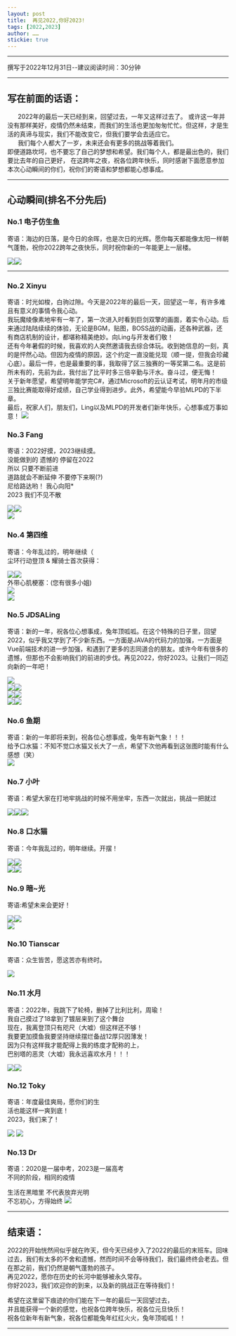 ```yaml
---
layout: post
title:  再见2022,你好2023!
tags: [2022,2023]
author: ……
stickie: true
---
```


---
撰写于2022年12月31日--建议阅读时间：30分钟

---
## 写在前面的话语：
&nbsp;&nbsp;&nbsp;&nbsp;&nbsp;&nbsp;2022年的最后一天已经到来，回望过去，一年又这样过去了。 
或许这一年并没有那样美好，疫情仍然未结束，而我们的生活也更加匆匆忙忙。但这样，才是生活的真谛与现实，我们不能改变它，但我们要学会去适应它。  
&nbsp;&nbsp;&nbsp;&nbsp;&nbsp;&nbsp;我们每个人都大了一岁，未来还会有更多的挑战等着我们。  
即便道路坎坷，也不要忘了自己的梦想和希望。我们每个人，都是最出色的，我们要比去年的自己更好，
在这跨年之夜，祝各位跨年快乐，同时感谢下面愿意参加本次心动瞬间的你们，祝你们的寄语和梦想都能心想事成。

----

## 心动瞬间(排名不分先后)

### No.1 电子仿生鱼
寄语：海边的日落，是今日的余晖，也是次日的光辉。愿你每天都能像太阳一样朝气蓬勃，祝你2022跨年之夜快乐，同时祝你新的一年能更上一层楼。
<div style="width:412px">
<div style="display:flex">
<img src="https://jdsalingzx.top/assets/img/2022/Fish/Sea1.jpg">
<img src="https://jdsalingzx.top/assets/img/2022/Fish/Sea2.jpg">
</div>
</div>

----

### No.2 Xinyu
寄语：时光如梭，白驹过隙。今天是2022年的最后一天，回望这一年，有许多难且有意义的事情令我心动。  
我玩魔绫像素地牢有一年了，第一次进入时看到巨剑双擎的画面，着实令心动。后来通过陆陆续续的体验，无论是BGM，贴图，BOSS战的动画，还各种武器，还有商店机制的设计，都堪称精美绝妙。向Ling与开发者们敬！  
还有今年暑假的时候，我喜欢的人突然邀请我去综合体玩。收到她信息的一刻，真的是怦然心动。但因为疫情的原因，这个约定一直没能兑现（顺一提，但我会珍藏心底）。最后一件，也是最重要的事，我取得了区三独赛的一等奖第二名。这是前所未有的，先前为此，我付出了比平时多三倍辛勤与汗水。奋斗过，便无悔！  
关于新年愿望，希望明年能学完C#，通过Microsoft的云认证考试，明年月的市级三独比赛能取得好成绩，自己学业得到进步。此外，希望能今早验MLPD的下半章。  
最后，祝家人们，朋友们，Ling以及MLPD的开发者们新年快乐，心想事成万事如意！
<img src="https://jdsalingzx.top/assets/img/2022/Xinyu/MLPD.gif">

### No.3 Fang
寄语：2022好摸，2023继续摸。  
没能做到的 遗憾的 停留在2022  
所以 只要不断前进  
道路就会不断延伸 不要停下来啊(?)  
尼给路达哟！ 我心向阳*  
2023 我们不见不散  
<div style="width:412px">
<div style="display:flex">
<img src="https://jdsalingzx.top/assets/img/2022/Fang/Moyu.jpg">
<img src="https://jdsalingzx.top/assets/img/2022/Fang/Rouge.jpg">
</div>
<div style="width:424px">
<img src="https://jdsalingzx.top/assets/img/2022/Fang/2022GoodBye.jpg">
</div>
</div>

### No.4 第四维
寄语：今年乱过的，明年继续（  
尘环行动登顶 & 耀骑士首次获得：
<div style="width:412px">
<div style="display:flex">
<img src="https://jdsalingzx.top/assets/img/2022/Skd/MaxTop.jpg">
<img src="https://jdsalingzx.top/assets/img/2022/Skd/174.jpg">
</div>
</div>
外带心肌梗塞：(您有很多小姐)
<div style="width:424px;" >
<div style="display:flex">
<img src="https://jdsalingzx.top/assets/img/2022/Skd/YouMiss.jpg">
</div>
<div style="width:424px;" >
<img src="https://jdsalingzx.top/assets/img/2022/Skd/x.jpg">
</div>
</div>

### No.5 JDSALing
寄语：新的一年，祝各位心想事成，兔年顶呱呱。在这个特殊的日子里，回望2022，似乎我又学到了不少新东西。一方面是JAVA的代码力的加强，一方面是Vue前端技术的进一步加强，和遇到了更多的志同道合的朋友。或许今年有很多的遗憾，但那也不会影响我们的前进的步伐。再见2022，你好2023。让我们一同迈向新的一年吧！
<div style="width:424px">
<div style="display:flex">
<img src="https://jdsalingzx.top/assets/img/2022/Ling/Github.png">
</div>
<div style="width:412px">
<div style="display:flex">
<img src="https://jdsalingzx.top/assets/img/2022/Ling/Arknight30R3.png">
<img src="https://jdsalingzx.top/assets/img/2022/Ling/Arknight93.png">
</div>
</div>
<div style="width:412px">
<div style="display:flex">
<img src="https://jdsalingzx.top/assets/img/2022/Ling/yuanqu.jpg">
<img src="https://jdsalingzx.top/assets/img/2022/Ling/party.jpg">
</div>
</div>
<div style="width:412px">
<div style="display:flex">
<img src="https://jdsalingzx.top/assets/img/2022/Ling/cat.jpg">
<img src="https://jdsalingzx.top/assets/img/2022/Ling/starji.png">
</div>
</div>
</div>  


### No.6 鱼期  
寄语：新的一年即将来到，祝各位心想事成，兔年有新气象！！！  
给予口水猫：不知不觉口水猫又长大了一点，希望下次他再看到这张图时能有什么感想（笑）  
<img src="https://jdsalingzx.top/assets/img/2022/Yuqi/Le.png">


### No.7 小叶
寄语：希望大家在打地牢挑战的时候不用坐牢，东西一次就出，挑战一把就过  
<div style="width:312px">
<div style="display:flex">
<img src="https://jdsalingzx.top/assets/img/2022/Xiaoye/2.jpg">
<img src="https://jdsalingzx.top/assets/img/2022/Xiaoye/1.jpg">
<img src="https://jdsalingzx.top/assets/img/2022/Xiaoye/3.jpg">
</div>
</div>

### No.8 口水猫
寄语：今年我乱过的，明年继续。开摆！
<div style="width:412px">
<div style="display:flex">
<img src="https://jdsalingzx.top/assets/img/2022/Cat/bai1.jpg">
<img src="https://jdsalingzx.top/assets/img/2022/Cat/bai2.jpg">
</div>
</div>
<div style="width:412px">
<div style="display:flex">
<img src="https://jdsalingzx.top/assets/img/2022/Cat/bai3.jpg">
<img src="https://jdsalingzx.top/assets/img/2022/Cat/bai5.jpg">
</div>
</div>

### No.9 暗~光
寄语:希望未来会更好！
<div style="width:412px">
<div style="display:flex">
<img src="https://jdsalingzx.top/assets/img/2022/DarkLight/a.jpg">
<img src="https://jdsalingzx.top/assets/img/2022/DarkLight/b.jpg">
</div>
<div style="width:426px">
<img src="https://jdsalingzx.top/assets/img/2022/DarkLight/Room.jpg">
</div>
</div>


### No.10 Tianscar
寄语：众生皆苦，愿这苦亦有终时。
<div style="width:428px">
<img src="https://jdsalingzx.top/assets/img/2022/TS/1.jpg">
</div>


### No.11 水月 
寄语：2022年，我跳下了轮椅，删掉了比利比利，周瑜！  
我自己摸过了18拿到了镀层来到了这个舞台  
现在，我离登顶只有咫尺（大嘘）但这样还不够！  
我要更加摸鱼我要坚持继续摆烂备战12厚只因薄发！  
因为只有这样我才能配得上我的练度才配称的上，  
巴别塔的恶灵（大嘘）我永远喜欢水月！！！    
<div style="width:213px">
<div style="display:flex">
<img src="https://jdsalingzx.top/assets/img/2022/Mizuku/22.png">
<img src="https://jdsalingzx.top/assets/img/2022/Mizuku/Blue.png">
</div>

### No.12 Toky
寄语：年度最佳爽局，愿你们的生活也能这样一爽到底！  
2023，我们来了！
<div style="width:412px;">
<img src="https://jdsalingzx.top/assets/img/2022/Toky/A.png">
<img src="https://jdsalingzx.top/assets/img/2022/Toky/B.png">
</div>
</div>

### No.13 Dr
寄语：2020是一届中考，2023是一届高考  
不同的阶段，相同的疫情 

生活在黑暗里 不代表放弃光明  
不忘初心，方得始终
<img src="https://jdsalingzx.top/assets/img/2022/Dr/Exam.jpg">  

---

## 结束语：
2022的开始恍然间似乎就在昨天，但今天已经步入了2022的最后的末班车。回味过去，我们有太多的不舍和遗憾，然而时间不会等待我们，我们最终终会老去。但在那之前，我们仍然是朝气蓬勃的孩子。  
再见2022，愿你在历史的长河中能够被永久常存。  
你好2023，我们欢迎你的到来，以及新的挑战正在等待我们！  

希望在这里留下痕迹的你们能在下一年的最后一天回望过去，  
并且能获得一个新的感觉，也祝各位跨年快乐，祝各位元旦快乐！  
祝各位新年有新气象，祝各位都能兔年红红火火，兔年顶呱呱！！

---